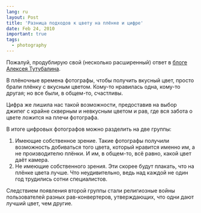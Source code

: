 ```yaml
---
lang: ru
layout: Post
title: 'Разница подходов к цвету на плёнке и цифре'
date: Feb 24, 2010
important: true
tags:
  - photography
---
```


Пожалуй, продублирую свой (несколько расширенный) ответ в [блоге Алексея Тутубалина](http://blog.lexa.ru/2010/02/24/ostrotupokonechniki.html 'Остротупоконечники').

В плёночные времена фотографы, чтобы получить вкусный цвет, просто брали плёнку с вкусным цветом. Кому-то нравилась одна, кому-то другая; но все были, в общем-то, счастливы.

Цифра же лишила нас такой возможности, предоставив на выбор джипег с крайне скверным и невкусным цветом и рав, где вся забота о цвете ложится на плечи фотографа.

В итоге цифровых фотографов можно разделить на две группы:

1. Имеющие собственное зрение. Такие фотографы получили возможность добиваться того цвета, который нравится именно им, а не производителю плёнки. И им, в общем-то, всё равно, какой цвет даёт камера.
2. Не имеющие собственного зрения. Эти скорее будут плакать, что на плёнке цвета лучше. Что неудивительно, ведь над каждой не один год трудились сотни специалистов.

Следствием появления второй группы стали религиозные войны пользователей разных рав-конвертеров, утверждающих, что одни дают лучший цвет, чем другие.
